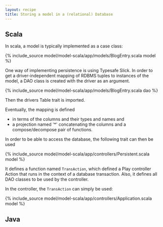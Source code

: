 ```yaml
---
layout: recipe
title: Storing a model in a (relational) Database
---
```

## Scala

In scala, a model is typically implemented as a case class:

{% include_source model/model-scala/app/models/BlogEntry.scala model %}

One way of implementing persistence is using Typesafe Slick.
In order to get a driver-independent mapping of RDBMS tuples to
instances of the model, a DAO class is created with the driver as an 
argument.

{% include_source model/model-scala/app/models/BlogEntry.scala dao %}

Then the drivers Table trait is imported.

Eventually, the mapping is defined 

* in terms of the columns and their types and names and
* a projection named '*' concatenating the columns and a compose/decompose 
pair of functions.

In order to be able to access the database, the following trait can then be used

{% include_source model/model-scala/app/controllers/Persistent.scala model %}

It defines a function named ```TransAction```, which defined a Play controller 
Action that runs in the context of a database transaction.
Also, it defines all DAO classes to be used by the controller.  

In the controller, the ```TransAction``` can simply be used:  

{% include_source model/model-scala/app/controllers/Application.scala model %}


## Java

